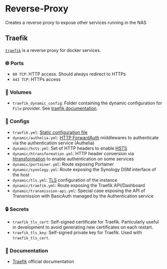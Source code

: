 # Reverse-Proxy
Creates a reverse proxy to expose other services running in the NAS

## Traefik
[`traefik`](https://hub.docker.com/_/traefik) is a reverse proxy for docker services.

### 🌐 Ports
- `80 TCP`: HTTP access. Should always redirect to HTTPs
- `443 TCP`: HTTPs access

### 📂 Volumes
- `traefik_dynamic_config`: Folder containing the dynamic configuration for `File` provider. See [traefik documentation](https://doc.traefik.io/traefik/providers/file/).

### 📝 Configs
- `traefik.yml`: [Static configuration file](https://doc.traefik.io/traefik/providers/file/)
- `dynamic/authelia.yml`: [HTTP ForwardAuth](https://doc.traefik.io/traefik/middlewares/http/forwardauth/) middlewares to authenticate via the authentication service (Authelia)
- `dynamic/hsts.yml`: Set of HTTP headers to enable [HSTS](https://en.wikipedia.org/wiki/HTTP_Strict_Transport_Security)
- `dynamic/htransformation.yml`: HTTP header conversion via [htransformation](https://github.com/tommoulard/htransformation) to enable authentication on some services
- `dynamic/portainer.yml`: Route exposing Portainer
- `dynamic/synology.yml`: Route exposing the Synology DSM interface of the host
- `dynamic/tls.yml`: [TLS](https://doc.traefik.io/traefik/https/tls/) configuration of the instance
- `dynamic/traefik.yml`: Route exposing the Traefik API/Dashboard
- `dynamic/transmission-api.yml`: Special case exposing the API of Transmission with BasicAuth managed by the Authentication service

### 🔒 Secrets
- `traefik_tls_cert`: Self-signed certificate for Traefik. Particularly useful in development to avoid generating new certificates on each restart.
- `traefik_tls_key`: Self-signed private key for Traefik. Used with `traefik_tls_cert`.

### 📒 Documentation
- [Traefik](https://doc.traefik.io/) official documentation
